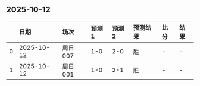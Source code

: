 

## 2025-10-12

|    | 日期         | 场次    | 预测1   | 预测2   | 预测结果   | 比分   | 结果   |
|---:|:-----------|:------|:------|:------|:-------|:-----|:-----|
|  0 | 2025-10-12 | 周日007 | 1-0   | 2-0   | 胜      | -    | -    |
|  1 | 2025-10-12 | 周日001 | 1-0   | 2-1   | 胜      | -    | -    |

